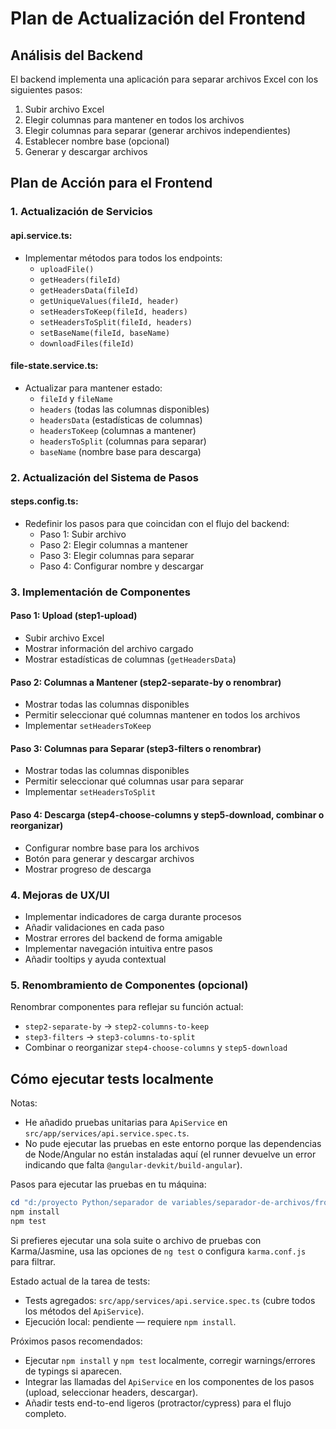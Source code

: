 # Plan de Actualización del Frontend

## Análisis del Backend

El backend implementa una aplicación para separar archivos Excel con los siguientes pasos:

1. Subir archivo Excel
2. Elegir columnas para mantener en todos los archivos 
3. Elegir columnas para separar (generar archivos independientes)
4. Establecer nombre base (opcional)
5. Generar y descargar archivos

## Plan de Acción para el Frontend

### 1. Actualización de Servicios

#### api.service.ts:
- Implementar métodos para todos los endpoints:
  - `uploadFile()`
  - `getHeaders(fileId)`
  - `getHeadersData(fileId)`
  - `getUniqueValues(fileId, header)`
  - `setHeadersToKeep(fileId, headers)`
  - `setHeadersToSplit(fileId, headers)`
  - `setBaseName(fileId, baseName)`
  - `downloadFiles(fileId)`

#### file-state.service.ts:
- Actualizar para mantener estado:
  - `fileId` y `fileName`
  - `headers` (todas las columnas disponibles)
  - `headersData` (estadísticas de columnas)
  - `headersToKeep` (columnas a mantener)
  - `headersToSplit` (columnas para separar)
  - `baseName` (nombre base para descarga)

### 2. Actualización del Sistema de Pasos

#### steps.config.ts:
- Redefinir los pasos para que coincidan con el flujo del backend:
  - Paso 1: Subir archivo
  - Paso 2: Elegir columnas a mantener
  - Paso 3: Elegir columnas para separar
  - Paso 4: Configurar nombre y descargar

### 3. Implementación de Componentes

#### Paso 1: Upload (step1-upload)
- Subir archivo Excel
- Mostrar información del archivo cargado
- Mostrar estadísticas de columnas (`getHeadersData`)

#### Paso 2: Columnas a Mantener (step2-separate-by o renombrar)
- Mostrar todas las columnas disponibles
- Permitir seleccionar qué columnas mantener en todos los archivos
- Implementar `setHeadersToKeep`

#### Paso 3: Columnas para Separar (step3-filters o renombrar)
- Mostrar todas las columnas disponibles
- Permitir seleccionar qué columnas usar para separar
- Implementar `setHeadersToSplit`

#### Paso 4: Descarga (step4-choose-columns y step5-download, combinar o reorganizar)
- Configurar nombre base para los archivos
- Botón para generar y descargar archivos
- Mostrar progreso de descarga

### 4. Mejoras de UX/UI

- Implementar indicadores de carga durante procesos
- Añadir validaciones en cada paso
- Mostrar errores del backend de forma amigable
- Implementar navegación intuitiva entre pasos
- Añadir tooltips y ayuda contextual

### 5. Renombramiento de Componentes (opcional)

Renombrar componentes para reflejar su función actual:
- `step2-separate-by` → `step2-columns-to-keep`
- `step3-filters` → `step3-columns-to-split`
- Combinar o reorganizar `step4-choose-columns` y `step5-download`

## Cómo ejecutar tests localmente

Notas:
- He añadido pruebas unitarias para `ApiService` en `src/app/services/api.service.spec.ts`.
- No pude ejecutar las pruebas en este entorno porque las dependencias de Node/Angular no están instaladas aquí (el runner devuelve un error indicando que falta `@angular-devkit/build-angular`).

Pasos para ejecutar las pruebas en tu máquina:

```powershell
cd "d:/proyecto Python/separador de variables/separador-de-archivos/frontend"
npm install
npm test
```

Si prefieres ejecutar una sola suite o archivo de pruebas con Karma/Jasmine, usa las opciones de `ng test` o configura `karma.conf.js` para filtrar.

Estado actual de la tarea de tests:
- Tests agregados: `src/app/services/api.service.spec.ts` (cubre todos los métodos del `ApiService`).
- Ejecución local: pendiente — requiere `npm install`.

Próximos pasos recomendados:
- Ejecutar `npm install` y `npm test` localmente, corregir warnings/errores de typings si aparecen.
- Integrar las llamadas del `ApiService` en los componentes de los pasos (upload, seleccionar headers, descargar).
- Añadir tests end-to-end ligeros (protractor/cypress) para el flujo completo.